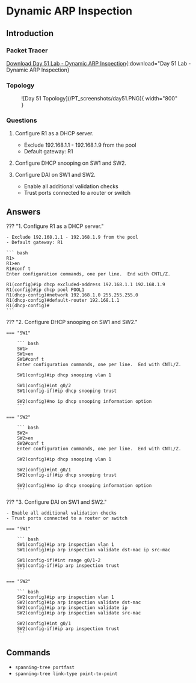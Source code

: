 # Dynamic ARP Inspection

## Introduction

### Packet Tracer

[Download Day 51 Lab - Dynamic ARP Inspection](/JITL/Day%2051%20Lab%20-%20Dynamic%20ARP%20Inspection.pkt){:download="Day 51 Lab - Dynamic ARP Inspection}

### Topology

<figure markdown>
  ![Day 51 Topology](/PT_screenshots/day51.PNG){ width="800" }
  <figcaption></figcaption>
</figure>

### Questions

1. Configure R1 as a DHCP server.
    - Exclude 192.168.1.1 - 192.168.1.9 from the pool
    - Default gateway: R1

2. Configure DHCP snooping on SW1 and SW2.

3. Configure DAI on SW1 and SW2.
    - Enable all additional validation checks
    - Trust ports connected to a router or switch

## Answers


??? "1. Configure R1 as a DHCP server."

    - Exclude 192.168.1.1 - 192.168.1.9 from the pool
    - Default gateway: R1

    ``` bash
    R1>
    R1>en
    R1#conf t
    Enter configuration commands, one per line.  End with CNTL/Z.

    R1(config)#ip dhcp excluded-address 192.168.1.1 192.168.1.9
    R1(config)#ip dhcp pool POOL1
    R1(dhcp-config)#network 192.168.1.0 255.255.255.0
    R1(dhcp-config)#default-router 192.168.1.1
    R1(dhcp-config)#
    ```

??? "2. Configure DHCP snooping on SW1 and SW2."

    === "SW1"

        ``` bash
        SW1>
        SW1>en
        SW1#conf t
        Enter configuration commands, one per line.  End with CNTL/Z.

        SW1(config)#ip dhcp snooping vlan 1

        SW1(config)#int g0/2
        SW1(config-if)#ip dhcp snooping trust

        SW2(config)#no ip dhcp snooping information option
        ```

    === "SW2"

        ``` bash
        SW2>
        SW2>en
        SW2#conf t
        Enter configuration commands, one per line.  End with CNTL/Z.

        SW2(config)#ip dhcp snooping vlan 1

        SW2(config)#int g0/1
        SW2(config-if)#ip dhcp snooping trust

        SW2(config)#no ip dhcp snooping information option
        ```
            
??? "3. Configure DAI on SW1 and SW2."

    - Enable all additional validation checks
    - Trust ports connected to a router or switch

    === "SW1"

        ``` bash
        SW1(config)#ip arp inspection vlan 1
        SW1(config)#ip arp inspection validate dst-mac ip src-mac 

        SW1(config-if)#int range g0/1-2
        SW1(config-if)#ip arp inspection trust
        ```

    === "SW2"

        ``` bash
        SW2(config)#ip arp inspection vlan 1
        SW2(config)#ip arp inspection validate dst-mac 
        SW2(config)#ip arp inspection validate ip
        SW2(config)#ip arp inspection validate src-mac 

        SW2(config)#int g0/1
        SW2(config-if)#ip arp inspection trust
        ```

## Commands

* `spanning-tree portfast `
* `spanning-tree link-type point-to-point `

  